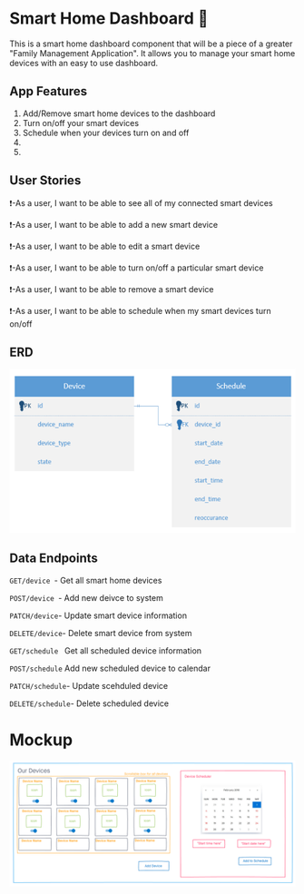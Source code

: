 # Smart Home Dashboard :iphone:

This is a smart home dashboard component that will be a piece of a greater "Family Management Application". It allows you to manage your smart home devices with an easy to use dashboard.


## App Features
1) Add/Remove smart home devices to the dashboard
2) Turn on/off your smart devices
3) Schedule when your devices turn on and off
4) 
5) 

## User Stories
:exclamation:-As a user, I want to be able to see all of my connected smart devices

:exclamation:-As a user, I want to be able to add a new smart device

:exclamation:-As a user, I want to be able to edit a smart device

:exclamation:-As a user, I want to be able to turn on/off a particular smart device

:exclamation:-As a user, I want to be able to remove a smart device

:exclamation:-As a user, I want to be able to schedule when my smart devices turn on/off

## ERD

![Image of Erd](https://github.com/nickorfitelli/Smart-Home-Dashboard-Container/blob/master/erd.png)


## Data Endpoints

`GET/device `- Get all smart home devices

`POST/device `- Add new deivce to system

`PATCH/device`- Update smart device information

`DELETE/device`- Delete smart device from system

`GET/schedule ` Get all scheduled device information

`POST/schedule` Add new scheduled device to calendar

`PATCH/schedule`- Update scehduled device

`DELETE/schedule`- Delete scheduled device

# Mockup


![Image of Proto](https://github.com/nickorfitelli/Smart-Home-Dashboard-Container/blob/master/proto.png)

